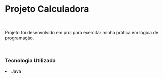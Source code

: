 <h1>Projeto Calculadora</h1>
<br>
  <p>
    Projeto foi desenvolvido em prol para exercitar minha prática em lógica de programação.
  </p>
<br>
<h3>Tecnologia Utilizada</h3>
  <li>Java</li>
